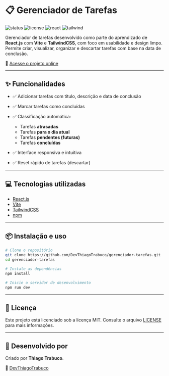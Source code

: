 # 📋 Gerenciador de Tarefas

![status](https://img.shields.io/badge/status-finalizado-brightgreen?style=flat-square)
![license](https://img.shields.io/badge/license-MIT-blue?style=flat-square)
![react](https://img.shields.io/badge/React.js-18+-61dafb?style=flat-square\&logo=react)
![tailwind](https://img.shields.io/badge/TailwindCSS-3+-38b2ac?style=flat-square\&logo=tailwindcss)

Gerenciador de tarefas desenvolvido como parte do aprendizado de **React.js** com **Vite** e **TailwindCSS**, com foco em usabilidade e design limpo.
Permite criar, visualizar, organizar e descartar tarefas com base na data de conclusão.

🔗 [Acesse o projeto online](https://react-teste-inky.vercel.app)

---

## ✨ Funcionalidades

* ✅ Adicionar tarefas com título, descrição e data de conclusão
* ✅ Marcar tarefas como concluídas
* ✅ Classificação automática:

  * Tarefas **atrasadas**
  * Tarefas **para o dia atual**
  * Tarefas **pendentes (futuras)**
  * Tarefas **concluídas**
* ✅ Interface responsiva e intuitiva
* ✅ Reset rápido de tarefas (descartar)

---

## 💻 Tecnologias utilizadas

* [React.js](https://reactjs.org/)
* [Vite](https://vitejs.dev/)
* [TailwindCSS](https://tailwindcss.com/)
* [npm](https://www.npmjs.com/)

---

## 📦 Instalação e uso

```bash
# Clone o repositório
git clone https://github.com/DevThiagoTrabuco/gerenciador-tarefas.git
cd gerenciador-tarefas

# Instale as dependências
npm install

# Inicie o servidor de desenvolvimento
npm run dev
```

---

## 📜 Licença

Este projeto está licenciado sob a licença MIT.
Consulte o arquivo [LICENSE](LICENSE) para mais informações.

---

## 👤 Desenvolvido por

Criado por **Thiago Trabuco**.

🔗 [DevThiagoTrabuco](https://github.com/DevThiagoTrabuco)
